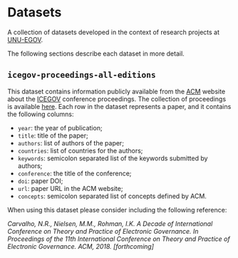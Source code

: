 
# Datasets

A collection of datasets developed in the context of research projects at
[UNU-EGOV](https://egov.unu.edu/).

The following sections describe each dataset in more detail.

## `icegov-proceedings-all-editions`

This dataset contains information publicly available from the [ACM](https://www.acm.org/)
website about the [ICEGOV](http://www.icegov.org/) conference proceedings. The collection
of proceedings is available [here](https://dl.acm.org/event.cfm?id=RE184).
Each row in the dataset represents a paper, and it contains the following columns:

* `year`: the year of publication;
* `title`: title of the paper;
* `authors`: list of authors of the paper;
* `countries`: list of countries for the authors;
* `keywords`: semicolon separated list of the keywords submitted by authors;
* `conference`: the title of the conference;
* `doi`: paper DOI;
* `url`: paper URL in the ACM website;
* `concepts`: semicolon separated list of concepts defined by ACM.

When using this dataset please consider including the following reference:

_Carvalho, N.R., Nielsen, M.M., Rohman, I.K. A Decade of International Conference on Theory and Practice of Electronic Governance. In Proceedings of the 11th International Conference on Theory and Practice of Electronic Governance. ACM, 2018. [forthcoming]_